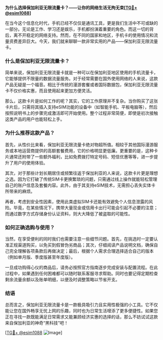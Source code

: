 **为什么选择保加利亚无限流量卡？——让你的网络生活无拘无束[[TG💪+ @esim1088](https://t.me/s/esim1088)]**

在当今这个信息化时代，手机已经不仅仅是通讯工具，更是我们生活中不可或缺的一部分。无论是工作、学习还是娱乐，手机都扮演着重要的角色。而这一切的背后，离不开稳定的网络支持。然而，在不同的国家和地区，手机卡的使用情况和流量资费差异巨大。今天，我们就来聊聊一款非常实用的产品——保加利亚无限流量卡。

### 什么是保加利亚无限流量卡？

简单来说，保加利亚无限流量卡就是一种可以在保加利亚地区使用的手机流量卡，它能够提供不限量的数据流量服务。对于经常需要在国外使用网络的人来说，这款产品无疑是一个福音。相比于传统的漫游套餐或者国际数据包，保加利亚无限流量卡不仅价格实惠，而且使用起来更加方便灵活。

那么，这款卡片是如何工作的呢？其实，它的工作原理并不复杂。当你购买了这张卡片后，只需将其插入支持eSIM功能的设备中（如智能手机、平板电脑等），然后按照说明书上的步骤完成激活即可开始使用。整个过程非常简便，即使是初次接触这类产品的用户也能轻松上手。

### 为什么推荐这款产品？

首先，从性价比来看，保加利亚无限流量卡绝对物超所值。相较于其他国际漫游服务或本地运营商提供的高额套餐费用，它的价格明显更低廉。更重要的是，这种卡片通常还附带了一些额外福利，比如免费拨打特定号码、短信优惠等等，进一步提升了用户的使用体验。

其次，对于那些计划长期居住或频繁往返于保加利亚的人来说，这款卡片更是理想之选。因为它打破了传统SIM卡更换繁琐的问题，只需通过线上操作就能轻松管理自己的账户信息及套餐内容。此外，由于其支持eSIM技术，无需担心丢失实体卡所带来的麻烦。

再者，考虑到安全性因素，使用此类虚拟SIM卡还能有效避免个人信息泄露的风险。毕竟，在某些情况下，携带大量现金或信用卡出行可能会引起不必要的注意；而通过数字方式存储身份认证资料，则大大降低了被盗取的可能性。

### 如何正确选购与使用？

当然，在享受便利的同时我们也需要注意一些细节问题。首先，在挑选时一定要认准正规渠道购买，以免买到假冒伪劣商品；其次，仔细阅读产品说明文档，确保自己完全理解各项条款后再做决定；最后，根据个人需求合理选择适合自己的版本（例如单月版、季度版甚至年度版）。

一旦成功购得心仪的商品后，请务必按照官方指南逐步完成安装与配置流程。在此过程中，如果遇到任何困难都可以随时联系客服寻求帮助。同时也要记得定期检查剩余流量余额以及账单明细，以便及时调整策略以节省开支。

### 结语

总而言之，保加利亚无限流量卡是一款极具吸引力且实用性极强的小工具。它不仅能让您在国外畅享无忧上网的乐趣，同时也为日常生活增添了更多便捷性。如果您正在寻找一款既能满足日常需求又能兼顾经济实惠的选择的话，那么不妨试试这款来自保加利亚的神奇“黑科技”吧！

[[TG💪+ @esim1088](https://t.me/s/esim1088) ![Image](https://i.postimg.cc/4NQfJmqS/Snipaste-2025-05-13-00-14-12.png)]